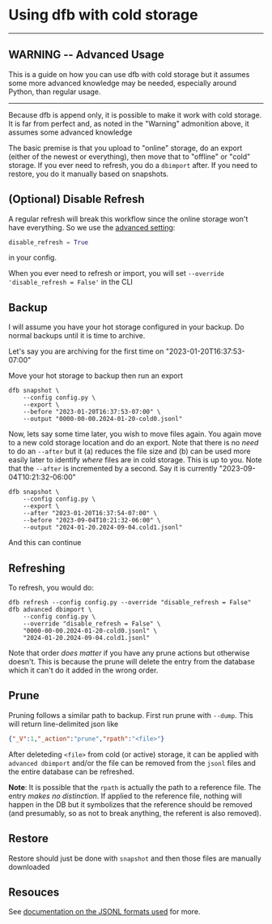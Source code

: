 # Using dfb with cold storage

***

## WARNING -- Advanced Usage

This is a guide on how you can use dfb with cold storage but it assumes some more advanced knowledge may be needed, especially around Python, than regular usage.

***

Because dfb is append only, it is possible to make it work with cold storage. It is far from perfect and, as noted in the "Warning" admonition above, it assumes some advanced knowledge

The basic premise is that you upload to "online" storage, do an export (either of the newest or everything), then move that to "offline" or "cold" storage. If you ever need to refresh, you do a `dbimport` after. If you need to restore, you do it manually based on snapshots.

## (Optional) Disable Refresh

A regular refresh will break this workflow since the online storage won't have everything. So we use the [advanced setting](adv_settings.md):
```python
disable_refresh = True
```
in your config.

When you ever need to refresh or import, you will set `--override 'disable_refresh = False'` in the CLI

## Backup

I will assume you have your hot storage configured in your backup. Do normal backups until it is time to archive.

Let's say you are archiving for the first time on "2023-01-20T16:37:53-07:00"

Move your hot storage to backup then run an export 
```
dfb snapshot \
    --config config.py \
    --export \ 
    --before "2023-01-20T16:37:53-07:00" \
    --output "0000-00-00.2024-01-20-cold0.jsonl"
```

Now, lets say some time later, you wish to move files again. You again move to a new cold storage location and do an export. Note that there is no *need* to do an `--after` but it (a) reduces the file size and (b) can be used more easily later to identify *where* files are in cold storage. This is up to you. Note that the `--after` is incremented by a second. Say it is currently "2023-09-04T10:21:32-06:00"

```
dfb snapshot \
    --config config.py \
    --export \
    --after "2023-01-20T16:37:54-07:00" \
    --before "2023-09-04T10:21:32-06:00" \
    --output "2024-01-20.2024-09-04.cold1.jsonl"
```

And this can continue

## Refreshing

To refresh, you would do:

    dfb refresh --config config.py --override "disable_refresh = False"
    dfb advanced dbimport \
        --config config.py \
        --override "disable_refresh = False" \
        "0000-00-00.2024-01-20-cold0.jsonl" \
        "2024-01-20.2024-09-04.cold1.jsonl"

Note that order *does matter* if you have any prune actions but otherwise doesn't. This is because the prune will delete the entry from the database which it can't do it added in the wrong order.

## Prune

Pruning follows a similar path to backup. First run prune with `--dump`. This will return line-delimited json like

```json
{"_V":1,"_action":"prune","rpath":"<file>"}
```

After deleteding `<file>` from cold (or active) storage, it can be applied with `advanced dbimport` and/or the file can be removed from the `jsonl` files and the entire database can be refreshed.

**Note**: It is possible that the `rpath` is actually the path to a reference file. The entry *makes no distinction*. If applied to the reference file, nothing will happen in the DB but it symbolizes that the reference should be removed (and presumably, so as not to break anything, the referent is also removed). 

## Restore

Restore should just be done with `snapshot` and then those files are manually downloaded

## Resouces

See [documentation on the JSONL formats used](adv_backup_dump_format.md) for more.
